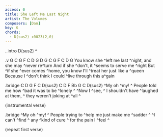 ```yaml
---
access: 0
title: She Left Me Last Night
artist: The Volumes
composers: [Dan]
key: G
chords:
  - D(sus2) x0023(2,0)
---
```

..intro D(sus2)
^

.v G C G F C D G D G C G F C D G
You know she ^left me last ^night, and she may ^never re^turn
And if she ^don't, it ^seems to serve me ^right 
But ^if she ^ever comes ^home, you know I'll ^treat her just like a ^queen 
Because I ^don't think I could ^live through this a^gain


  .bridge C D G F C D(sus2) C D F Bb G C D(sus2)
  ^My oh ^my! ^  People told me how ^bad it was to be ^lonely  ^
  ^Now I ^see, ^  I shouldn't have ^laughed at them, ^  they weren't joking at ^all  ^

  (instrumental verse)

  .bridge
  ^My oh ^my! ^  People trying to ^help me just make me ^sadder  ^
  ^I can't ^find ^  any ^kind of cure ^  for the pain I ^feel ^

  (repeat first verse)